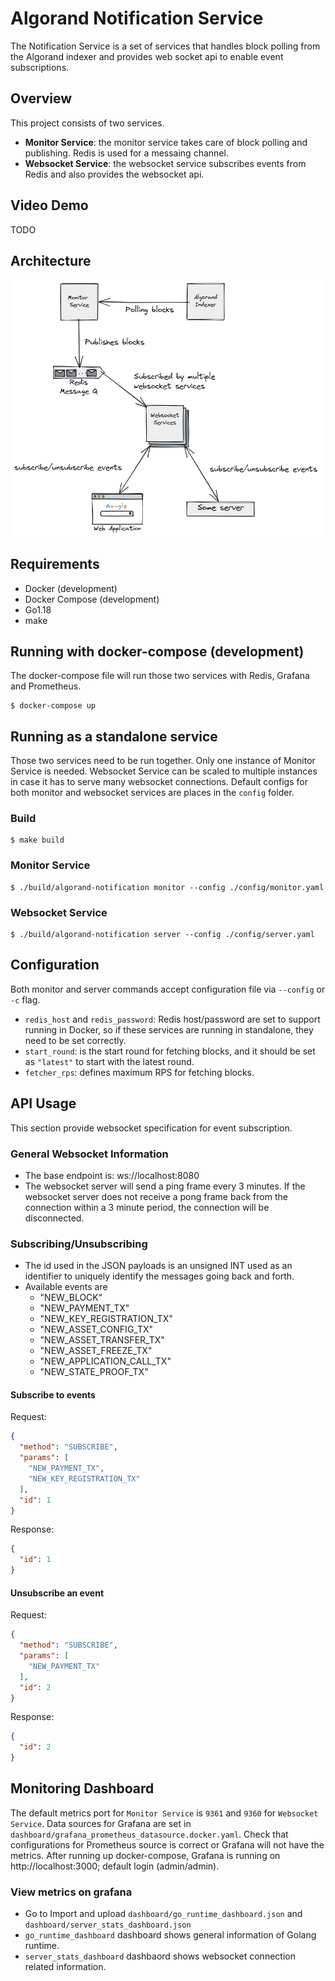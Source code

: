 # Algorand Notification Service
The Notification Service is a set of services that handles block polling from the Algorand indexer and provides web socket api to enable event subscriptions.

## Overview
This project consists of two services.
- **Monitor Service**: the monitor service takes care of block polling and publishing. Redis is used for a messaing channel.
- **Websocket Service**: the websocket service subscribes events from Redis and also provides the websocket api.

## Video Demo
TODO

## Architecture
<div width="100%">
  <img alt="architecture" src="docs/architecture.png"/>
</div>

## Requirements
- Docker (development)
- Docker Compose (development)
- Go1.18
- make

## Running with docker-compose (development)
The docker-compose file will run those two services with Redis, Grafana and Prometheus.
```shell
$ docker-compose up
```

## Running as a standalone service
Those two services need to be run together. Only one instance of Monitor Service is needed. Websocket Service can be scaled to multiple instances in case it has to serve many websocket connections. Default configs for both monitor and websocket services are places in the `config` folder.

### Build
```shell
$ make build
```

### Monitor Service
```shell
$ ./build/algorand-notification monitor --config ./config/monitor.yaml
```

### Websocket Service
```shell
$ ./build/algorand-notification server --config ./config/server.yaml
```

## Configuration
Both monitor and server commands accept configuration file via `--config` or `-c` flag. 
- `redis_host` and `redis_password`: Redis host/password are set to support running in Docker, so if these services are running in standalone, they need to be set correctly.
- `start_round`: is the start round for fetching blocks, and it should be set as `"latest"` to start with the latest round.
- `fetcher_rps`: defines maximum RPS for fetching blocks.

## API Usage
This section provide websocket specification for event subscription.

### General Websocket Information
- The base endpoint is: ws://localhost:8080
- The websocket server will send a ping frame every 3 minutes. If the websocket server does not receive a pong frame back from the connection within a 3 minute period, the connection will be disconnected.

### Subscribing/Unsubscribing
- The id used in the JSON payloads is an unsigned INT used as an identifier to uniquely identify the messages going back and forth.
- Available events are
  - "NEW_BLOCK"
  - "NEW_PAYMENT_TX"
  - "NEW_KEY_REGISTRATION_TX"
  - "NEW_ASSET_CONFIG_TX"
  - "NEW_ASSET_TRANSFER_TX"
  - "NEW_ASSET_FREEZE_TX"
  - "NEW_APPLICATION_CALL_TX"
  - "NEW_STATE_PROOF_TX"

#### Subscribe to events
Request:
```json
{
  "method": "SUBSCRIBE",
  "params": [
    "NEW_PAYMENT_TX",
    "NEW_KEY_REGISTRATION_TX"
  ],
  "id": 1
}
```
Response:
```json
{
  "id": 1
}
```
  
#### Unsubscribe an event
Request:
```json
{
  "method": "SUBSCRIBE",
  "params": [
    "NEW_PAYMENT_TX"
  ],
  "id": 2
}
```
Response:
```json
{
  "id": 2
}
```
## Monitoring Dashboard
The default metrics port for `Monitor Service` is `9361` and `9360` for `Websocket Service`. Data sources for Grafana are set in `dashboard/grafana_prometheus_datasource.docker.yaml`. Check that configurations for Prometheus source is correct or Grafana will not have the metrics.
After running up docker-compose, Grafana is running on http://localhost:3000; default login (admin/admin).

### View metrics on grafana
- Go to Import and upload `dashboard/go_runtime_dashboard.json` and `dashboard/server_stats_dashboard.json`
- `go_runtime_dashboard` dashboard shows general information of Golang runtime.
- `server_stats_dashboard` dashbaord shows websocket connection related information.
